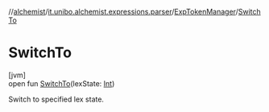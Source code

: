 //[alchemist](../../../index.md)/[it.unibo.alchemist.expressions.parser](../index.md)/[ExpTokenManager](index.md)/[SwitchTo](-switch-to.md)

# SwitchTo

[jvm]\
open fun [SwitchTo](-switch-to.md)(lexState: [Int](https://kotlinlang.org/api/latest/jvm/stdlib/kotlin/-int/index.html))

Switch to specified lex state.
